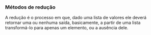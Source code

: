 ### Métodos de redução


A redução é o processo em que, dado uma lista de valores ele deverá retornar uma ou nenhuma saída, basicamente, a partir de uma lista transformá-lo para apenas um elemento, ou a ausência dele.